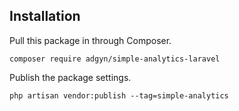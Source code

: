 ## Installation

Pull this package in through Composer.
```
composer require adgyn/simple-analytics-laravel
```


Publish the package settings.
```
php artisan vendor:publish --tag=simple-analytics
```